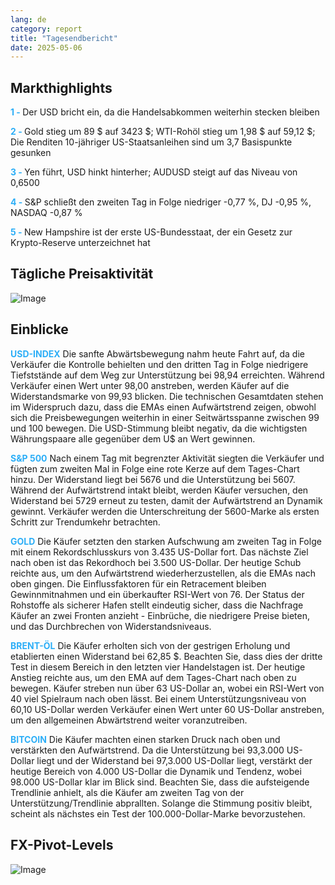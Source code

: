 ```yaml
---
lang: de
category: report
title: "Tagesendbericht"
date: 2025-05-06
---
```



<h2>Markthighlights</h2>
<strong style="color: #2caef7;">1 - </strong> Der USD bricht ein, da die Handelsabkommen weiterhin stecken bleiben

<strong style="color: #2caef7;">2 - </strong> Gold stieg um 89 $ auf 3423 $; WTI-Rohöl stieg um 1,98 $ auf 59,12 $; Die Renditen 10-jähriger US-Staatsanleihen sind um 3,7 Basispunkte gesunken

<strong style="color: #2caef7;">3 - </strong> Yen führt, USD hinkt hinterher; AUDUSD steigt auf das Niveau von 0,6500

<strong style="color: #2caef7;">4 - </strong> S&P schließt den zweiten Tag in Folge niedriger -0,77 %, DJ -0,95 %, NASDAQ -0,87 %

<strong style="color: #2caef7;">5 - </strong> New Hampshire ist der erste US-Bundesstaat, der ein Gesetz zur Krypto-Reserve unterzeichnet hat



<h2>Tägliche Preisaktivität</h2>
<img src="https://markleighedu.github.io/img/May-2025/06-May-2025/price.jpg" alt="Image"/>

<h2>Einblicke</h2>
<strong style="color: #2caef7;">USD-INDEX</strong> Die sanfte Abwärtsbewegung nahm heute Fahrt auf, da die Verkäufer die Kontrolle behielten und den dritten Tag in Folge niedrigere Tiefststände auf dem Weg zur Unterstützung bei 98,94 erreichten. Während Verkäufer einen Wert unter 98,00 anstreben, werden Käufer auf die Widerstandsmarke von 99,93 blicken. Die technischen Gesamtdaten stehen im Widerspruch dazu, dass die EMAs einen Aufwärtstrend zeigen, obwohl sich die Preisbewegungen weiterhin in einer Seitwärtsspanne zwischen 99 und 100 bewegen. Die USD-Stimmung bleibt negativ, da die wichtigsten Währungspaare alle gegenüber dem U$ an Wert gewinnen.

<strong style="color: #2caef7;">S&P 500</strong> Nach einem Tag mit begrenzter Aktivität siegten die Verkäufer und fügten zum zweiten Mal in Folge eine rote Kerze auf dem Tages-Chart hinzu. Der Widerstand liegt bei 5676 und die Unterstützung bei 5607. Während der Aufwärtstrend intakt bleibt, werden Käufer versuchen, den Widerstand bei 5729 erneut zu testen, damit der Aufwärtstrend an Dynamik gewinnt. Verkäufer werden die Unterschreitung der 5600-Marke als ersten Schritt zur Trendumkehr betrachten. 

<strong style="color: #2caef7;">GOLD</strong> Die Käufer setzten den starken Aufschwung am zweiten Tag in Folge mit einem Rekordschlusskurs von 3.435 US-Dollar fort. Das nächste Ziel nach oben ist das Rekordhoch bei 3.500 US-Dollar. Der heutige Schub reichte aus, um den Aufwärtstrend wiederherzustellen, als die EMAs nach oben gingen. Die Einflussfaktoren für ein Retracement bleiben Gewinnmitnahmen und ein überkaufter RSI-Wert von 76. Der Status der Rohstoffe als sicherer Hafen stellt eindeutig sicher, dass die Nachfrage Käufer an zwei Fronten anzieht - Einbrüche, die niedrigere Preise bieten, und das Durchbrechen von Widerstandsniveaus.

<strong style="color: #2caef7;">BRENT-ÖL</strong> Die Käufer erholten sich von der gestrigen Erholung und etablierten einen Widerstand bei 62,85 $. Beachten Sie, dass dies der dritte Test in diesem Bereich in den letzten vier Handelstagen ist. Der heutige Anstieg reichte aus, um den EMA auf dem Tages-Chart nach oben zu bewegen. Käufer streben nun über 63 US-Dollar an, wobei ein RSI-Wert von 40 viel Spielraum nach oben lässt. Bei einem Unterstützungsniveau von 60,10 US-Dollar werden Verkäufer einen Wert unter 60 US-Dollar anstreben, um den allgemeinen Abwärtstrend weiter voranzutreiben.

<strong style="color: #2caef7;">BITCOIN</strong> Die Käufer machten einen starken Druck nach oben und verstärkten den Aufwärtstrend. Da die Unterstützung bei 93,3.000 US-Dollar liegt und der Widerstand bei 97,3.000 US-Dollar liegt, verstärkt der heutige Bereich von 4.000 US-Dollar die Dynamik und Tendenz, wobei 98.000 US-Dollar klar im Blick sind. Beachten Sie, dass die aufsteigende Trendlinie anhielt, als die Käufer am zweiten Tag von der Unterstützung/Trendlinie abprallten. Solange die Stimmung positiv bleibt, scheint als nächstes ein Test der 100.000-Dollar-Marke bevorzustehen. 



<h2>FX-Pivot-Levels</h2>
<img src="https://markleighedu.github.io/img/May-2025/06-May-2025/pivot.jpg" alt="Image"/>
